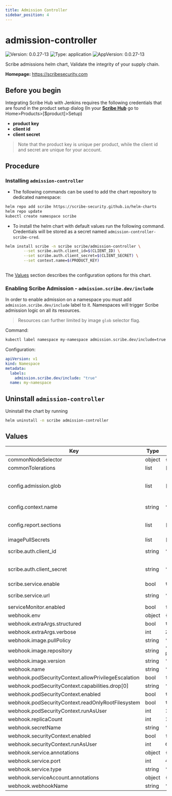 ```yaml
---
title: Admission Controller
sidebar_position: 4
---
```


# admission-controller

![Version: 0.0.27-13](https://img.shields.io/badge/Version-0.0.27--13-informational?style=flat-square) ![Type: application](https://img.shields.io/badge/Type-application-informational?style=flat-square) ![AppVersion: 0.0.27-13](https://img.shields.io/badge/AppVersion-0.0.27--13-informational?style=flat-square)

Scribe admissions helm chart, Validate the integrity of your supply chain.

**Homepage:** <https://scribesecurity.com>

## Before you begin
Integrating Scribe Hub with Jenkins requires the following credentials that are found in the product setup dialog (In your **[Scribe Hub](https://prod.hub.scribesecurity.com/ "Scribe Hub Link")** go to Home>Products>[$product]>Setup)

* **product key**
* **client id**
* **client secret**

>Note that the product key is unique per product, while the client id and secret are unique for your account.

## Procedure

### Installing `admission-controller`
* The following commands can be used to add the chart repository to dedicated namespace:

```bash
helm repo add scribe https://scribe-security.github.io/helm-charts
helm repo update
kubectl create namespace scribe
```

* To install the helm chart with default values run the following command. \
Credentials will be stored as a secret named `admission-controller-scribe-cred`.
```bash
helm install scribe -n scribe scribe/admission-controller \
		--set scribe.auth.client_id=$(CLIENT_ID) \
		--set scribe.auth.client_secret=$(CLIENT_SECRET) \
		--set context.name=$(PRODUCT_KEY)
		
```
The [Values](#Values) section describes the configuration options for this chart.

### Enabling Scribe Admission - `admission.scribe.dev/include`

In order to enable admission on a namespace you must add `admission.scribe.dev/include` label to it.
Namespaces will trigger Scribe admission logic on all its resources.

>Resources can further limited by image `glob` selector flag.

Command:
```bash
kubectl label namespace my-namespace admission.scribe.dev/include=true
```

Configuration:
```yaml
apiVersion: v1
kind: Namespace
metadata:
  labels:
    admission.scribe.dev/include: "true"
  name: my-namespace
```

## Uninstall `admission-controller`
Uninstall the chart by running

```bash
helm uninstall -n scribe admission-controller
```

## Values

| Key | Type | Default | Description |
|-----|------|---------|-------------|
| commonNodeSelector | object | `{}` |  |
| commonTolerations | list | `[]` |  |
| config.admission.glob | list | `[".*nginx.*","test"]` | Select admitted images by regex |
| config.context.name | string | `""` | Scribe Project Key |
| config.report.sections | list | `["summary"]` | Select report sections, |
| imagePullSecrets | list | `[]` |  |
| scribe.auth.client_id | string | `""` | Scribe Client ID |
| scribe.auth.client_secret | string | `""` | Scribe Client Secret |
| scribe.service.enable | bool | `true` |  |
| scribe.service.url | string | `"https://api.production.scribesecurity.com"` | Scribe API Url |
| serviceMonitor.enabled | bool | `false` |  |
| webhook.env | object | `{}` |  |
| webhook.extraArgs.structured | bool | `true` |  |
| webhook.extraArgs.verbose | int | `2` |  |
| webhook.image.pullPolicy | string | `"IfNotPresent"` |  |
| webhook.image.repository | string | `"scribesecuriy.jfrog.io/scribe-docker-public-local/valint"` |  |
| webhook.image.version | string | `"v0.0.27-13-admission"` |  |
| webhook.name | string | `"webhook"` |  |
| webhook.podSecurityContext.allowPrivilegeEscalation | bool | `false` |  |
| webhook.podSecurityContext.capabilities.drop[0] | string | `"all"` |  |
| webhook.podSecurityContext.enabled | bool | `true` |  |
| webhook.podSecurityContext.readOnlyRootFilesystem | bool | `true` |  |
| webhook.podSecurityContext.runAsUser | int | `1000` |  |
| webhook.replicaCount | int | `1` |  |
| webhook.secretName | string | `""` |  |
| webhook.securityContext.enabled | bool | `false` |  |
| webhook.securityContext.runAsUser | int | `65532` |  |
| webhook.service.annotations | object | `{}` |  |
| webhook.service.port | int | `443` |  |
| webhook.service.type | string | `"ClusterIP"` |  |
| webhook.serviceAccount.annotations | object | `{}` |  |
| webhook.webhookName | string | `"admission.scribe.dev"` |  |
